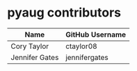 # pyaug contributors

| Name                      | GitHub Username            |
|---------------------------|----------------------------|
| Cory Taylor               | ctaylor08                  |
| Jennifer Gates            | jennifergates              |
